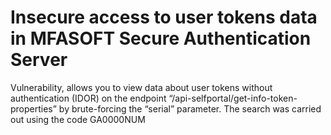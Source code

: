 # Insecure access to user tokens data in MFASOFT Secure Authentication Server
Vulnerability, allows you to view data about user tokens without authentication (IDOR) on the endpoint “/api-selfportal/get-info-token-properties” by brute-forcing the “serial” parameter. The search was carried out using the code GA0000NUM
